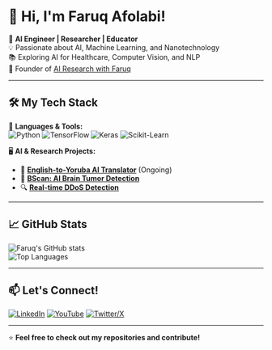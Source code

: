 # 👋 Hi, I'm Faruq Afolabi!  

🔬 **AI Engineer | Researcher | Educator**  
💡 Passionate about AI, Machine Learning, and Nanotechnology  
📚 Exploring AI for Healthcare, Computer Vision, and NLP  
🎥 Founder of [AI Research with Faruq](https://www.youtube.com/@ai-research-faruq)  

---

## 🛠️ My Tech Stack
🚀 **Languages & Tools:**  
![Python](https://img.shields.io/badge/Python-3776AB?style=for-the-badge&logo=python&logoColor=white)
![TensorFlow](https://img.shields.io/badge/TensorFlow-FF6F00?style=for-the-badge&logo=tensorflow&logoColor=white)
![Keras](https://img.shields.io/badge/Keras-D00000?style=for-the-badge&logo=keras&logoColor=white)
![Scikit-Learn](https://img.shields.io/badge/Scikit--Learn-F7931E?style=for-the-badge&logo=scikit-learn&logoColor=white)

🖥️ **AI & Research Projects:**  
- 🎯 **[English-to-Yoruba AI Translator](#)** (Ongoing)  
- 🧠 **[BScan: AI Brain Tumor Detection](#)**  
- 🔍 **[Real-time DDoS Detection](#)**  

---

## 📈 GitHub Stats  
![Faruq's GitHub stats](https://github-readme-stats.vercel.app/api?username=faruqafolabi&show_icons=true&theme=tokyonight)  
![Top Languages](https://github-readme-stats.vercel.app/api/top-langs/?username=faruqafolabi&layout=compact&theme=tokyonight)  

---

## 📫 Let's Connect!
[![LinkedIn](https://img.shields.io/badge/LinkedIn-0A66C2?style=for-the-badge&logo=linkedin&logoColor=white)](https://www.linkedin.com/in/faruqafolabi)
[![YouTube](https://img.shields.io/badge/YouTube-FF0000?style=for-the-badge&logo=youtube&logoColor=white)](https://www.youtube.com/@ai-research-faruq)
[![Twitter/X](https://img.shields.io/badge/Twitter-1DA1F2?style=for-the-badge&logo=twitter&logoColor=white)](https://twitter.com/yourtwitterhandle)

---
⭐ **Feel free to check out my repositories and contribute!**
